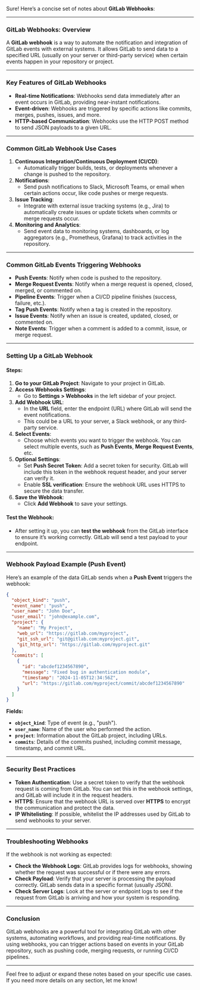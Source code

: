 Sure! Here’s a concise set of notes about **GitLab Webhooks**:

---

### **GitLab Webhooks: Overview**

A **GitLab webhook** is a way to automate the notification and integration of GitLab events with external systems. It allows GitLab to send data to a specified URL (usually on your server or third-party service) when certain events happen in your repository or project.

---

### **Key Features of GitLab Webhooks**
- **Real-time Notifications**: Webhooks send data immediately after an event occurs in GitLab, providing near-instant notifications.
- **Event-driven**: Webhooks are triggered by specific actions like commits, merges, pushes, issues, and more.
- **HTTP-based Communication**: Webhooks use the HTTP POST method to send JSON payloads to a given URL.

---

### **Common GitLab Webhook Use Cases**
1. **Continuous Integration/Continuous Deployment (CI/CD)**:
   - Automatically trigger builds, tests, or deployments whenever a change is pushed to the repository.
2. **Notifications**:
   - Send push notifications to Slack, Microsoft Teams, or email when certain actions occur, like code pushes or merge requests.
3. **Issue Tracking**:
   - Integrate with external issue tracking systems (e.g., Jira) to automatically create issues or update tickets when commits or merge requests occur.
4. **Monitoring and Analytics**:
   - Send event data to monitoring systems, dashboards, or log aggregators (e.g., Prometheus, Grafana) to track activities in the repository.

---

### **Common GitLab Events Triggering Webhooks**
- **Push Events**: Notify when code is pushed to the repository.
- **Merge Request Events**: Notify when a merge request is opened, closed, merged, or commented on.
- **Pipeline Events**: Trigger when a CI/CD pipeline finishes (success, failure, etc.).
- **Tag Push Events**: Notify when a tag is created in the repository.
- **Issue Events**: Notify when an issue is created, updated, closed, or commented on.
- **Note Events**: Trigger when a comment is added to a commit, issue, or merge request.

---

### **Setting Up a GitLab Webhook**

#### **Steps**:
1. **Go to your GitLab Project**: Navigate to your project in GitLab.
2. **Access Webhooks Settings**:
   - Go to **Settings > Webhooks** in the left sidebar of your project.
3. **Add Webhook URL**:
   - In the **URL** field, enter the endpoint (URL) where GitLab will send the event notifications.
   - This could be a URL to your server, a Slack webhook, or any third-party service.
4. **Select Events**:
   - Choose which events you want to trigger the webhook. You can select multiple events, such as **Push Events**, **Merge Request Events**, etc.
5. **Optional Settings**:
   - Set **Push Secret Token**: Add a secret token for security. GitLab will include this token in the webhook request header, and your server can verify it.
   - Enable **SSL verification**: Ensure the webhook URL uses HTTPS to secure the data transfer.
6. **Save the Webhook**:
   - Click **Add Webhook** to save your settings.

#### **Test the Webhook**:
   - After setting it up, you can **test the webhook** from the GitLab interface to ensure it’s working correctly. GitLab will send a test payload to your endpoint.

---

### **Webhook Payload Example (Push Event)**

Here’s an example of the data GitLab sends when a **Push Event** triggers the webhook:

```json
{
  "object_kind": "push",
  "event_name": "push",
  "user_name": "John Doe",
  "user_email": "john@example.com",
  "project": {
    "name": "My Project",
    "web_url": "https://gitlab.com/myproject",
    "git_ssh_url": "git@gitlab.com:myproject.git",
    "git_http_url": "https://gitlab.com/myproject.git"
  },
  "commits": [
    {
      "id": "abcdef1234567890",
      "message": "Fixed bug in authentication module",
      "timestamp": "2024-11-05T12:34:56Z",
      "url": "https://gitlab.com/myproject/commit/abcdef1234567890"
    }
  ]
}
```

**Fields:**
- **`object_kind`**: Type of event (e.g., "push").
- **`user_name`**: Name of the user who performed the action.
- **`project`**: Information about the GitLab project, including URLs.
- **`commits`**: Details of the commits pushed, including commit message, timestamp, and commit URL.

---

### **Security Best Practices**
- **Token Authentication**: Use a secret token to verify that the webhook request is coming from GitLab. You can set this in the webhook settings, and GitLab will include it in the request headers.
- **HTTPS**: Ensure that the webhook URL is served over **HTTPS** to encrypt the communication and protect the data.
- **IP Whitelisting**: If possible, whitelist the IP addresses used by GitLab to send webhooks to your server.

---

### **Troubleshooting Webhooks**

If the webhook is not working as expected:
- **Check the Webhook Logs**: GitLab provides logs for webhooks, showing whether the request was successful or if there were any errors.
- **Check Payload**: Verify that your server is processing the payload correctly. GitLab sends data in a specific format (usually JSON).
- **Check Server Logs**: Look at the server or endpoint logs to see if the request from GitLab is arriving and how your system is responding.

---

### **Conclusion**

GitLab webhooks are a powerful tool for integrating GitLab with other systems, automating workflows, and providing real-time notifications. By using webhooks, you can trigger actions based on events in your GitLab repository, such as pushing code, merging requests, or running CI/CD pipelines.

---

Feel free to adjust or expand these notes based on your specific use cases. If you need more details on any section, let me know!
